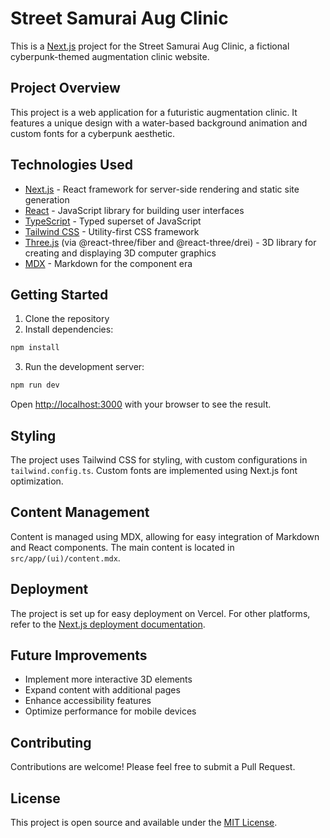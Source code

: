 # Street Samurai Aug Clinic

This is a [Next.js](https://nextjs.org/) project for the Street Samurai Aug Clinic, a fictional cyberpunk-themed augmentation clinic website.

## Project Overview

This project is a web application for a futuristic augmentation clinic. It features a unique design with a water-based background animation and custom fonts for a cyberpunk aesthetic.

## Technologies Used

- [Next.js](https://nextjs.org/) - React framework for server-side rendering and static site generation
- [React](https://reactjs.org/) - JavaScript library for building user interfaces
- [TypeScript](https://www.typescriptlang.org/) - Typed superset of JavaScript
- [Tailwind CSS](https://tailwindcss.com/) - Utility-first CSS framework
- [Three.js](https://threejs.org/) (via @react-three/fiber and @react-three/drei) - 3D library for creating and displaying 3D computer graphics
- [MDX](https://mdxjs.com/) - Markdown for the component era

## Getting Started

1. Clone the repository
2. Install dependencies:

```bash
npm install
```

3. Run the development server:

```bash
npm run dev
```

Open [http://localhost:3000](http://localhost:3000) with your browser to see the result.

## Styling

The project uses Tailwind CSS for styling, with custom configurations in `tailwind.config.ts`. Custom fonts are implemented using Next.js font optimization.

## Content Management

Content is managed using MDX, allowing for easy integration of Markdown and React components. The main content is located in `src/app/(ui)/content.mdx`.

## Deployment

The project is set up for easy deployment on Vercel. For other platforms, refer to the [Next.js deployment documentation](https://nextjs.org/docs/deployment).

## Future Improvements

- Implement more interactive 3D elements
- Expand content with additional pages
- Enhance accessibility features
- Optimize performance for mobile devices

## Contributing

Contributions are welcome! Please feel free to submit a Pull Request.

## License

This project is open source and available under the [MIT License](LICENSE).
